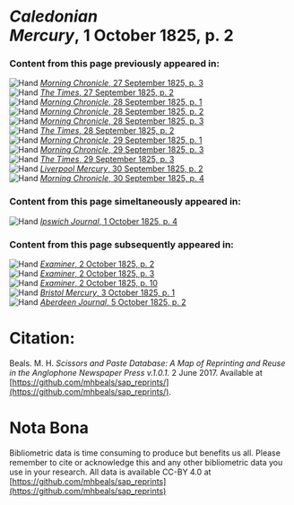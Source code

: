 # *Caledonian Mercury*, 1 October 1825, p. 2  
  
### Content from this page previously appeared in:  
![Hand](http://scissorsandpaste.net/wp-content/uploads/2017/06/smallhandpointer.png) [*Morning Chronicle*, 27 September 1825, p. 3](https://mhbeals.github.io/sap_html/Morning-Chronicle/Morning-Chronicle-27-September-1825-p-3)  
![Hand](http://scissorsandpaste.net/wp-content/uploads/2017/06/smallhandpointer.png) [*The Times*, 27 September 1825, p. 2](https://mhbeals.github.io/sap_html/The-Times/The-Times-27-September-1825-p-2)  
![Hand](http://scissorsandpaste.net/wp-content/uploads/2017/06/smallhandpointer.png) [*Morning Chronicle*, 28 September 1825, p. 1](https://mhbeals.github.io/sap_html/Morning-Chronicle/Morning-Chronicle-28-September-1825-p-1)  
![Hand](http://scissorsandpaste.net/wp-content/uploads/2017/06/smallhandpointer.png) [*Morning Chronicle*, 28 September 1825, p. 2](https://mhbeals.github.io/sap_html/Morning-Chronicle/Morning-Chronicle-28-September-1825-p-2)  
![Hand](http://scissorsandpaste.net/wp-content/uploads/2017/06/smallhandpointer.png) [*Morning Chronicle*, 28 September 1825, p. 3](https://mhbeals.github.io/sap_html/Morning-Chronicle/Morning-Chronicle-28-September-1825-p-3)  
![Hand](http://scissorsandpaste.net/wp-content/uploads/2017/06/smallhandpointer.png) [*The Times*, 28 September 1825, p. 2](https://mhbeals.github.io/sap_html/The-Times/The-Times-28-September-1825-p-2)  
![Hand](http://scissorsandpaste.net/wp-content/uploads/2017/06/smallhandpointer.png) [*Morning Chronicle*, 29 September 1825, p. 1](https://mhbeals.github.io/sap_html/Morning-Chronicle/Morning-Chronicle-29-September-1825-p-1)  
![Hand](http://scissorsandpaste.net/wp-content/uploads/2017/06/smallhandpointer.png) [*Morning Chronicle*, 29 September 1825, p. 3](https://mhbeals.github.io/sap_html/Morning-Chronicle/Morning-Chronicle-29-September-1825-p-3)  
![Hand](http://scissorsandpaste.net/wp-content/uploads/2017/06/smallhandpointer.png) [*The Times*, 29 September 1825, p. 3](https://mhbeals.github.io/sap_html/The-Times/The-Times-29-September-1825-p-3)  
![Hand](http://scissorsandpaste.net/wp-content/uploads/2017/06/smallhandpointer.png) [*Liverpool Mercury*, 30 September 1825, p. 2](https://mhbeals.github.io/sap_html/Liverpool-Mercury/Liverpool-Mercury-30-September-1825-p-2)  
![Hand](http://scissorsandpaste.net/wp-content/uploads/2017/06/smallhandpointer.png) [*Morning Chronicle*, 30 September 1825, p. 4](https://mhbeals.github.io/sap_html/Morning-Chronicle/Morning-Chronicle-30-September-1825-p-4)  
  
### Content from this page simeltaneously appeared in:  
![Hand](http://scissorsandpaste.net/wp-content/uploads/2017/06/smallhandpointer.png) [*Ipswich Journal*, 1 October 1825, p. 4](https://mhbeals.github.io/sap_html/Ipswich-Journal/Ipswich-Journal-1-October-1825-p-4)  
  
### Content from this page subsequently appeared in:  
![Hand](http://scissorsandpaste.net/wp-content/uploads/2017/06/smallhandpointer.png) [*Examiner*, 2 October 1825, p. 2](https://mhbeals.github.io/sap_html/Examiner/Examiner-2-October-1825-p-2)  
![Hand](http://scissorsandpaste.net/wp-content/uploads/2017/06/smallhandpointer.png) [*Examiner*, 2 October 1825, p. 3](https://mhbeals.github.io/sap_html/Examiner/Examiner-2-October-1825-p-3)  
![Hand](http://scissorsandpaste.net/wp-content/uploads/2017/06/smallhandpointer.png) [*Examiner*, 2 October 1825, p. 10](https://mhbeals.github.io/sap_html/Examiner/Examiner-2-October-1825-p-10)  
![Hand](http://scissorsandpaste.net/wp-content/uploads/2017/06/smallhandpointer.png) [*Bristol Mercury*, 3 October 1825, p. 1](https://mhbeals.github.io/sap_html/Bristol-Mercury/Bristol-Mercury-3-October-1825-p-1)  
![Hand](http://scissorsandpaste.net/wp-content/uploads/2017/06/smallhandpointer.png) [*Aberdeen Journal*, 5 October 1825, p. 2](https://mhbeals.github.io/sap_html/Aberdeen-Journal/Aberdeen-Journal-5-October-1825-p-2)  


# Citation: 

Beals. M. H. *Scissors and Paste Database: A Map of Reprinting and Reuse in the Anglophone Newspaper Press v.1.0.1.* 2 June 2017. Available at [https://github.com/mhbeals/sap_reprints/](https://github.com/mhbeals/sap_reprints/). 

# Nota Bona

Bibliometric data is time consuming to produce but benefits us all. Please remember to cite or acknowledge this and any other bibliometric data you use in your research. All data is available CC-BY 4.0 at [https://github.com/mhbeals/sap_reprints](https://github.com/mhbeals/sap_reprints)